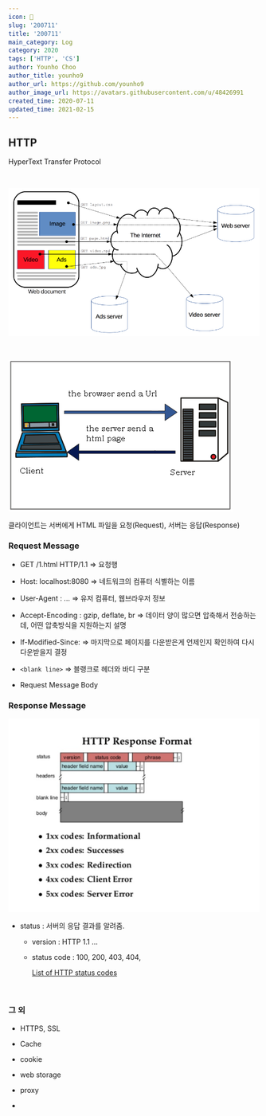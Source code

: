 ```yaml
---
icon: 📆
slug: '200711'
title: '200711'
main_category: Log
category: 2020
tags: ['HTTP', 'CS']
author: Younho Choo
author_title: younho9
author_url: https://github.com/younho9
author_image_url: https://avatars.githubusercontent.com/u/48426991
created_time: 2020-07-11
updated_time: 2021-02-15
---
```


## HTTP

HyperText Transfer Protocol

<br />

![2020-07-11-200711-image-0](./images/2020-07-11-200711-image-0.png)

<br />

![2020-07-11-200711-image-1](./images/2020-07-11-200711-image-1.png)

클라이언트는 서버에게 HTML 파일을 요청(Request), 서버는 응답(Response)

### Request Message

- GET /1.html HTTP/1.1 => 요청행

- Host: localhost:8080 => 네트워크의 컴퓨터 식별하는 이름

- User-Agent : ... => 유저 컴퓨터, 웹브라우저 정보

- Accept-Encoding : gzip, deflate, br => 데이터 양이 많으면 압축해서 전송하는데, 어떤 압축방식을 지원하는지 설명

- If-Modified-Since: => 마지막으로 페이지를 다운받은게 언제인지 확인하여 다시 다운받을지 결정

- `<blank line>` => 블랭크로 헤더와 바디 구분

- Request Message Body

### Response Message

![2020-07-11-200711-image-2](./images/2020-07-11-200711-image-2.png)

- status : 서버의 응답 결과를 알려줌.

  - version : HTTP 1.1 ...

  - status code : 100, 200, 403, 404,

    [List of HTTP status codes](https://en.wikipedia.org/wiki/List_of_HTTP_status_codes)

<br />

### 그 외

- HTTPS, SSL

- Cache

- cookie

- web storage

- proxy

-
